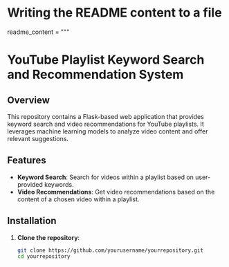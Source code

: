 # Writing the README content to a file

readme_content = """
# YouTube Playlist Keyword Search and Recommendation System

## Overview

This repository contains a Flask-based web application that provides keyword search and video recommendations for YouTube playlists. It leverages machine learning models to analyze video content and offer relevant suggestions.

## Features

- **Keyword Search**: Search for videos within a playlist based on user-provided keywords.
- **Video Recommendations**: Get video recommendations based on the content of a chosen video within a playlist.

## Installation

1. **Clone the repository**:
   ```bash
   git clone https://github.com/yourusername/yourrepository.git
   cd yourrepository
